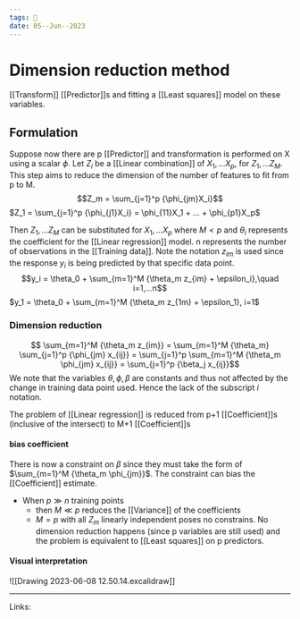 ```yaml
---
tags: 🌱
date: 05--Jun--2023
---
```


# Dimension reduction method

[[Transform]] [[Predictor]]s and fitting a [[Least squares]] model on these variables.
## Formulation
Suppose now there are p [[Predictor]] and transformation is performed on X using a scalar $\phi$. Let $Z_i$ be a [[Linear combination]] of  $X_1,…X_p$, for $Z_1,...Z_M$. This step aims to reduce the dimension of the number of features to fit from p to M.
$$Z_m = \sum_{j=1}^p {\phi_{jm}X_i}$$
$Z_1 = \sum_{j=1}^p {\phi_{j1}X_i} = \phi_{11}X_1 + ... + \phi_{p1}X_p$

Then $Z_1,…Z_M$ can be substituted for $X_1,…X_p$ where $M \lt p$ and $\theta_i$ represents the coefficient for the [[Linear regression]] model. n represents the number of observations in the [[Training data]]. Note the notation $z_{im}$ is used since the response $y_i$ is being predicted by that specific data point.
$$y_i = \theta_0 + \sum_{m=1}^M {\theta_m z_{im} + \epsilon_i},\quad i=1,...n$$
$y_1 = \theta_0 + \sum_{m=1}^M {\theta_m z_{1m} + \epsilon_1}, i=1$
### Dimension reduction
$$ \sum_{m=1}^M {\theta_m z_{im}} = \sum_{m=1}^M {\theta_m} \sum_{j=1}^p {\phi_{jm} x_{ij}} = \sum_{j=1}^p \sum_{m=1}^M {\theta_m \phi_{jm} x_{ij}} = \sum_{j=1}^p {\beta_j x_{ij}}$$
We note that the variables $\theta, \phi, \beta$ are constants and thus not affected by the change in training data point used. Hence the lack of the subscript *i* notation.

The problem of [[Linear regression]] is reduced from p+1 [[Coefficient]]s (inclusive of the intersect) to M+1 [[Coefficient]]s
#### bias coefficient
There is now a constraint on $\beta$ since they must take the form of $\sum_{m=1}^M {\theta_m \phi_{jm}}$. The constraint can bias the [[Coefficient]] estimate.
- When $p \gg n$ training points
    - then $M \ll p$ reduces the [[Variance]] of the coefficients
    - $M=p$ with all $Z_m$ linearly independent poses no constrains. No dimension reduction happens (since p variables are still used) and the problem is equivalent to [[Least squares]] on p predictors.

#### Visual interpretation
![[Drawing 2023-06-08 12.50.14.excalidraw]]

---
Links: 